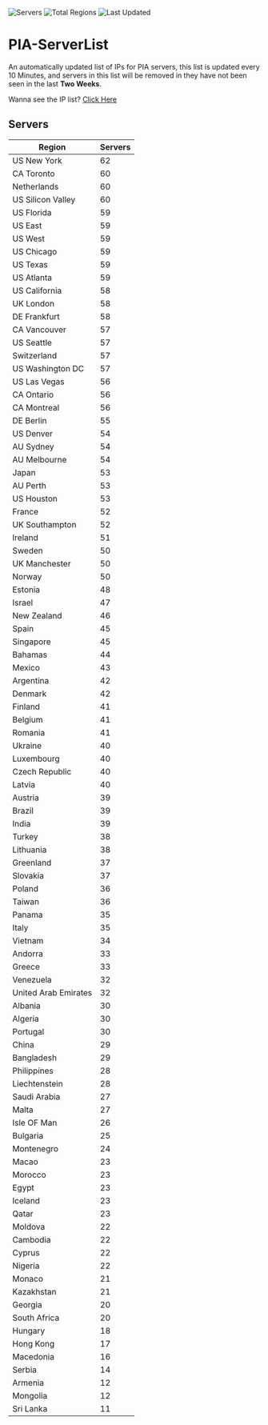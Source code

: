 ![Servers](https://img.shields.io/badge/Servers-3,823-darkgreen)
![Total Regions](https://img.shields.io/badge/Total_Regions-97-darkgreen)
![Last Updated](https://img.shields.io/badge/Last_Updated-December_12_2024_11:30_EST-darkgreen)

# PIA-ServerList
An automatically updated list of IPs for PIA servers, this list is updated every 10 Minutes, and servers in this list will be removed in they have not been seen in the last **Two Weeks**.

Wanna see the IP list? [Click Here](./servers.json)

## Servers
| Region               | Servers |
|----------------------|---------|
| US New York | 62 |
| CA Toronto | 60 |
| Netherlands | 60 |
| US Silicon Valley | 60 |
| US Florida | 59 |
| US East | 59 |
| US West | 59 |
| US Chicago | 59 |
| US Texas | 59 |
| US Atlanta | 59 |
| US California | 58 |
| UK London | 58 |
| DE Frankfurt | 58 |
| CA Vancouver | 57 |
| US Seattle | 57 |
| Switzerland | 57 |
| US Washington DC | 57 |
| US Las Vegas | 56 |
| CA Ontario | 56 |
| CA Montreal | 56 |
| DE Berlin | 55 |
| US Denver | 54 |
| AU Sydney | 54 |
| AU Melbourne | 54 |
| Japan | 53 |
| AU Perth | 53 |
| US Houston | 53 |
| France | 52 |
| UK Southampton | 52 |
| Ireland | 51 |
| Sweden | 50 |
| UK Manchester | 50 |
| Norway | 50 |
| Estonia | 48 |
| Israel | 47 |
| New Zealand | 46 |
| Spain | 45 |
| Singapore | 45 |
| Bahamas | 44 |
| Mexico | 43 |
| Argentina | 42 |
| Denmark | 42 |
| Finland | 41 |
| Belgium | 41 |
| Romania | 41 |
| Ukraine | 40 |
| Luxembourg | 40 |
| Czech Republic | 40 |
| Latvia | 40 |
| Austria | 39 |
| Brazil | 39 |
| India | 39 |
| Turkey | 38 |
| Lithuania | 38 |
| Greenland | 37 |
| Slovakia | 37 |
| Poland | 36 |
| Taiwan | 36 |
| Panama | 35 |
| Italy | 35 |
| Vietnam | 34 |
| Andorra | 33 |
| Greece | 33 |
| Venezuela | 32 |
| United Arab Emirates | 32 |
| Albania | 30 |
| Algeria | 30 |
| Portugal | 30 |
| China | 29 |
| Bangladesh | 29 |
| Philippines | 28 |
| Liechtenstein | 28 |
| Saudi Arabia | 27 |
| Malta | 27 |
| Isle OF Man | 26 |
| Bulgaria | 25 |
| Montenegro | 24 |
| Macao | 23 |
| Morocco | 23 |
| Egypt | 23 |
| Iceland | 23 |
| Qatar | 23 |
| Moldova | 22 |
| Cambodia | 22 |
| Cyprus | 22 |
| Nigeria | 22 |
| Monaco | 21 |
| Kazakhstan | 21 |
| Georgia | 20 |
| South Africa | 20 |
| Hungary | 18 |
| Hong Kong | 17 |
| Macedonia | 16 |
| Serbia | 14 |
| Armenia | 12 |
| Mongolia | 12 |
| Sri Lanka | 11 |